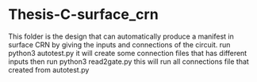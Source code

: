 # Thesis-C-surface_crn
This folder is the design that can automatically produce a manifest in surface CRN by giving the inputs and connections of the circuit.
run python3 autotest.py 
it will create some connection files that has different inputs
then run python3 read2gate.py
this will run all connections file that created from autotest.py
